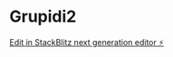 # Grupidi2

[Edit in StackBlitz next generation editor ⚡️](https://stackblitz.com/~/github.com/Grupidi/Grupidi2)